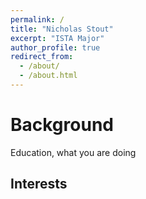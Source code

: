 ```yaml
---
permalink: /
title: "Nicholas Stout"
excerpt: "ISTA Major"
author_profile: true
redirect_from: 
  - /about/
  - /about.html
---
```


# Background
Education, what you are doing


## Interests


###

